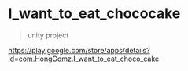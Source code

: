 # I_want_to_eat_chococake
> unity project



https://play.google.com/store/apps/details?id=com.HongGomz.I_want_to_eat_choco_cake

